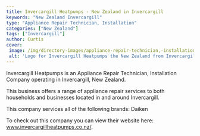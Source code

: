 ```yaml
---
title: Invercargill Heatpumps - New Zealand in Invercargill
keywords: "New Zealand Invercargill"
type: "Appliance Repair Technician, Installation"
categories: ["New Zealand"]
tags: ["Invercargill"]
author: Curtis
cover: 
 image: /img/directory-images/appliance-repair-technician,-installation/invercargill-heatpumps.webp
 alt: 'Logo for Invercargill Heatpumps the New Zealand from Invercargill'
---
```


Invercargill Heatpumps is an Appliance Repair Technician, Installation Company operating in Invercargill, New Zealand.

This business offers a range of appliance repair services to both households and businesses located in and around Invercargill.

This company services all of the following brands: Daiken

To check out this company you can view their website here: www.invercargillheatpumps.co.nz/.
